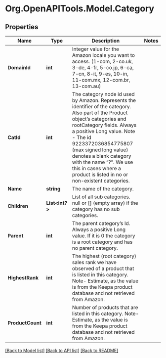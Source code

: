# Org.OpenAPITools.Model.Category
## Properties

Name | Type | Description | Notes
------------ | ------------- | ------------- | -------------
**DomainId** | **int** | Integer value for the Amazon locale you want to access. (1-com, 2-co.uk, 3-de, 4-fr, 5-co.jp, 6-ca, 7-cn, 8-it, 9-es, 10-in, 11-com.mx, 12-com.br, 13-com.au) | 
**CatId** | **int** | The category node id used by Amazon. Represents the identifier of the category. Also part of the Product object’s categories and rootCategory fields. Always a positive Long value. Note - The id 9223372036854775807 (max signed long value) denotes a blank category with the name “?”. We use this in cases where a product is listed in no or non-existent categories. | 
**Name** | **string** | The name of the category. | 
**Children** | **List&lt;int?&gt;** | List of all sub categories. null or [] (empty array) if the category has no sub categories. | 
**Parent** | **int** | The parent category’s Id. Always a positive Long value. If it is 0 the category is a root category and has no parent category. | 
**HighestRank** | **int** | The highest (root category) sales rank we have observed of a product that is listed in this category. Note- Estimate, as the value is from the Keepa product database and not retrieved from Amazon. | 
**ProductCount** | **int** | Number of products that are listed in this category. Note- Estimate, as the value is from the Keepa product database and not retrieved from Amazon. | 

[[Back to Model list]](../README.md#documentation-for-models) [[Back to API list]](../README.md#documentation-for-api-endpoints) [[Back to README]](../README.md)

